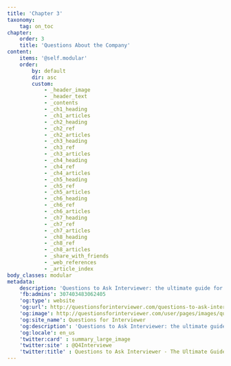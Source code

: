 ```yaml
---
title: 'Chapter 3'
taxonomy:
    tag: on_toc
chapter:
    order: 3
    title: 'Questions About the Company'
content:
    items: '@self.modular'
    order:
        by: default
        dir: asc
        custom:
            - _header_image
            - _header_text
            - _contents
            - _ch1_heading
            - _ch1_articles
            - _ch2_heading
            - _ch2_ref
            - _ch2_articles
            - _ch3_heading
            - _ch3_ref
            - _ch3_articles
            - _ch4_heading
            - _ch4_ref
            - _ch4_articles
            - _ch5_heading
            - _ch5_ref
            - _ch5_articles
            - _ch6_heading
            - _ch6_ref
            - _ch6_articles
            - _ch7_heading
            - _ch7_ref
            - _ch7_articles
            - _ch8_heading
            - _ch8_ref
            - _ch8_articles
            - _share_with_friends
            - _web_references
            - _article_index
body_classes: modular
metadata:
    description: 'Questions to Ask Interviewer: the ultimate guide for jobseekers to asking powerful questions in a job interview. Practical advice from career experts.'
    'fb:admins': 307403483062405
    'og:type': website
    'og:url': http://questionsforinterviewer.com/questions-to-ask-interviewer
    'og:image': http://questionsforinterviewer.com/user/pages/images/questions-to-ask-in-an-interview-horizontal.png
    'og:site_name': Questions for Interviewer
    'og:description': 'Questions to Ask Interviewer: the ultimate guide for jobseekers to asking powerful questions in a job interview. Practical advice from career experts.'
    'og:locale': en_us
    'twitter:card' : summary_large_image
    'twitter:site' : @Q4Interviewe
    'twitter:title' : Questions to Ask Interviewer - The Ultimate Guide for Jobseekers
---
```


